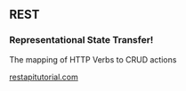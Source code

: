 ## REST

### Representational State Transfer!

The mapping of HTTP Verbs to CRUD actions

[restapitutorial.com](http://www.restapitutorial.com/lessons/httpmethods.html)
